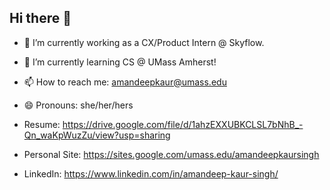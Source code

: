 ## Hi there 👋

<!--
**amandeepksingh/amandeepksingh** is a ✨ _special_ ✨ repository because its `README.md` (this file) appears on your GitHub profile.

Here are some ideas to get you started:

- 🔭 I’m currently working on ...
- 🌱 I’m currently learning ...
- 👯 I’m looking to collaborate on ...
- 🤔 I’m looking for help with ...
- 💬 Ask me about ...
- 📫 How to reach me: ...
- 😄 Pronouns: ...
- ⚡ Fun fact: ...
-->

- 🔭 I’m currently working as a CX/Product Intern @ Skyflow. 
- 🌱 I’m currently learning CS @ UMass Amherst!
- 📫 How to reach me: amandeepkaur@umass.edu
- 😄 Pronouns: she/her/hers

- Resume: https://drive.google.com/file/d/1ahzEXXUBKCLSL7bNhB_-Qn_waKpWuzZu/view?usp=sharing
- Personal Site: https://sites.google.com/umass.edu/amandeepkaursingh 
- LinkedIn: https://www.linkedin.com/in/amandeep-kaur-singh/
